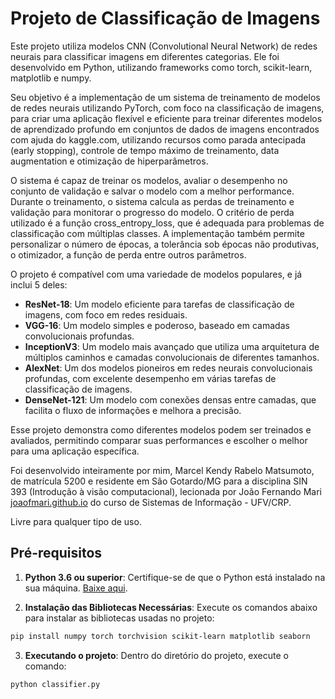 # Projeto de Classificação de Imagens

Este projeto utiliza modelos CNN (Convolutional Neural Network) de redes neurais para classificar imagens em diferentes categorias. Ele foi desenvolvido em Python, utilizando frameworks como torch, scikit-learn, matplotlib e numpy.

Seu objetivo é a implementação de um sistema de treinamento de modelos de redes neurais utilizando PyTorch, com foco na classificação de imagens, para criar uma aplicação flexível e eficiente para treinar diferentes modelos de aprendizado profundo em conjuntos de dados de imagens encontrados com ajuda do kaggle.com, utilizando recursos como parada antecipada (early stopping), controle de tempo máximo de treinamento, data augmentation e otimização de hiperparâmetros. 

O sistema é capaz de treinar os modelos, avaliar o desempenho no conjunto de validação e salvar o modelo com a melhor performance. Durante o treinamento, o sistema calcula as perdas de treinamento e validação para monitorar o progresso do modelo. O critério de perda utilizado é a função cross_entropy_loss, que é adequada para problemas de classificação com múltiplas classes. A implementação também permite personalizar o número de épocas, a tolerância sob épocas não produtivas, o otimizador, a função de perda entre outros parâmetros.

O projeto é compatível com uma variedade de modelos populares, e já inclui 5 deles:

- **ResNet-18**: Um modelo eficiente para tarefas de classificação de imagens, com foco em redes residuais.
- **VGG-16**: Um modelo simples e poderoso, baseado em camadas convolucionais profundas.
- **InceptionV3**: Um modelo mais avançado que utiliza uma arquitetura de múltiplos caminhos e camadas convolucionais de diferentes tamanhos.
- **AlexNet**: Um dos modelos pioneiros em redes neurais convolucionais profundas, com excelente desempenho em várias tarefas de classificação de imagens.
- **DenseNet-121**: Um modelo com conexões densas entre camadas, que facilita o fluxo de informações e melhora a precisão.

Esse projeto demonstra como diferentes modelos podem ser treinados e avaliados, permitindo comparar suas performances e escolher o melhor para uma aplicação específica.

Foi desenvolvido inteiramente por mim, Marcel Kendy Rabelo Matsumoto, de matrícula 5200 e residente em São Gotardo/MG para a disciplina SIN 393 (Introdução à visão computacional), lecionada por João Fernando Mari [joaofmari.github.io](https://joaofmari.github.io/) do curso de Sistemas de Informação - UFV/CRP.

Livre para qualquer tipo de uso.

## Pré-requisitos

1. **Python 3.6 ou superior**: Certifique-se de que o Python está instalado na sua máquina. [Baixe aqui](https://www.python.org/downloads/).

2. **Instalação das Bibliotecas Necessárias**: Execute os comandos abaixo para instalar as bibliotecas usadas no projeto:

```bash
pip install numpy torch torchvision scikit-learn matplotlib seaborn
```

3. **Executando o projeto**: Dentro do diretório do projeto, execute o comando:

```bash
python classifier.py
```
